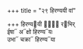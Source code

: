 +++
title = "२९ हिरण्ययी वां"

+++
हिरण्य᳓यी वां᳐ र᳓भिर्  
ईषा᳓ अ᳓क्षो हिरण्य᳓यः  
उभा᳓ चक्रा᳓ हिरण्य᳓या